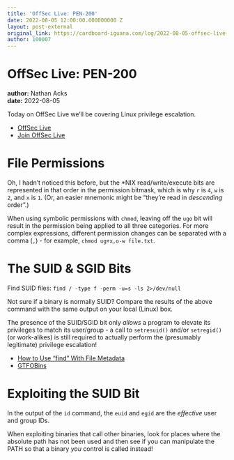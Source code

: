 ```yaml
---
title: 'OffSec Live: PEN-200'
date: 2022-08-05 12:00:00.000000000 Z
layout: post-external
original_link: https://cardboard-iguana.com/log/2022-08-05-offsec-live-pen-200.html
author: 100007
---
```


# OffSec Live: PEN-200

**author:** Nathan Acks  
**date:** 2022-08-05

Today on OffSec Live we’ll be covering Linux privilege escalation.

- [OffSec Live](https://www.offensive-security.com/offsec/offsec-live/)
- [Join OffSec Live](https://learn.offensive-security.com/offsec-live-webinars)

# File Permissions

Oh, I hadn’t noticed this before, but the \*NIX read/write/execute bits are represented in that order in the permission bitmask, which is why `r` is `4`, `w` is `2`, and `x` is `1`. (Or, an easier mnemonic might be “they’re read in _descending_ order”.)

When using symbolic permissions with `chmod`, leaving off the `ugo` bit will result in the permission being applied to all three categories. For more complex expressions, different permission changes can be separated with a comma (`,`) - for example, `chmod ug+x,o-w file.txt`.

# The SUID & SGID Bits

Find SUID files: `find / -type f -perm -u=s -ls 2>/dev/null`

Not sure if a binary is normally SUID? Compare the results of the above command with the same output on your local (Linux) box.

The presence of the SUID/SGID bit only _allows_ a program to elevate its privileges to match its user/group - a call to `setresuid()` and/or `setregid()` (or work-alikes) is still required to actually perform the (presumably legitimate) privilege escalation!

- [How to Use “find” With File Metadata](https://cardboard-iguana.com/notes/how-to-use-find-with-file-metadata.html)
- [GTFOBins](https://gtfobins.github.io/)

# Exploiting the SUID Bit

In the output of the `id` command, the `euid` and `egid` are the _effective_ user and group IDs.

When exploiting binaries that call other binaries, look for places where the absolute path has not been used and then see if you can manipulate the PATH so that a binary _you_ control is called instead!


